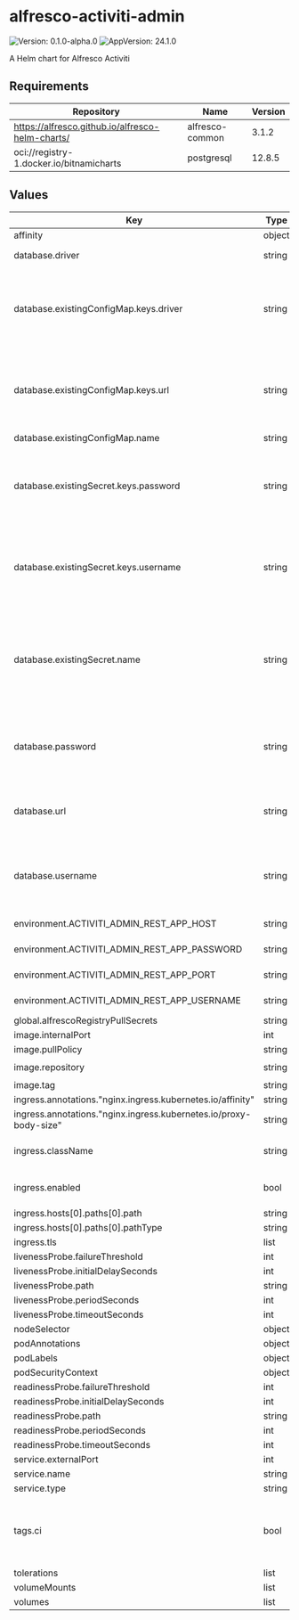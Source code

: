 # alfresco-activiti-admin

![Version: 0.1.0-alpha.0](https://img.shields.io/badge/Version-0.1.0--alpha.0-informational?style=flat-square) ![AppVersion: 24.1.0](https://img.shields.io/badge/AppVersion-24.1.0-informational?style=flat-square)

A Helm chart for Alfresco Activiti

## Requirements

| Repository | Name | Version |
|------------|------|---------|
| https://alfresco.github.io/alfresco-helm-charts/ | alfresco-common | 3.1.2 |
| oci://registry-1.docker.io/bitnamicharts | postgresql | 12.8.5 |

## Values

| Key | Type | Default | Description |
|-----|------|---------|-------------|
| affinity | object | `{}` |  |
| database.driver | string | `nil` | JDBC driver Class |
| database.existingConfigMap.keys.driver | string | `"DATABASE_DRIVER"` | configmap key where to find the JDBC driver Class for admin app |
| database.existingConfigMap.keys.url | string | `"DATABASE_URL"` | configmap key where to find the URL of the database for admin app |
| database.existingConfigMap.name | string | `nil` |  |
| database.existingSecret.keys.password | string | `"DATABASE_PASSWORD"` | Key within the secret holding the database password for admin app |
| database.existingSecret.keys.username | string | `"DATABASE_USERNAME"` | Key within the secret holding the database username for admin app |
| database.existingSecret.name | string | `nil` | Name of a pre-existing secret containing database credentials for admin app |
| database.password | string | `nil` | JDBC password to use to connect to the DB for admin app |
| database.url | string | `nil` | JDBC url to connect to the external DB for admin app |
| database.username | string | `nil` | JDBC username to use to connect to the DB for admin app |
| environment.ACTIVITI_ADMIN_REST_APP_HOST | string | `"http://localhost"` | activiti-app address |
| environment.ACTIVITI_ADMIN_REST_APP_PASSWORD | string | `"admin"` | activiti-app password |
| environment.ACTIVITI_ADMIN_REST_APP_PORT | string | `"80"` | activiti-app port |
| environment.ACTIVITI_ADMIN_REST_APP_USERNAME | string | `"admin@app.activiti.com"` | activiti-app username |
| global.alfrescoRegistryPullSecrets | string | `"quay-registry-secret"` |  |
| image.internalPort | int | `8080` |  |
| image.pullPolicy | string | `"IfNotPresent"` |  |
| image.repository | string | `"quay.io/alfresco/alfresco-process-services-admin"` |  |
| image.tag | string | `"24.1.0"` |  |
| ingress.annotations."nginx.ingress.kubernetes.io/affinity" | string | `"cookie"` |  |
| ingress.annotations."nginx.ingress.kubernetes.io/proxy-body-size" | string | `"5g"` |  |
| ingress.className | string | `"nginx"` | supported ingress class |
| ingress.enabled | bool | `true` | Toggle ingress for APS admin |
| ingress.hosts[0].paths[0].path | string | `"/activiti-admin"` |  |
| ingress.hosts[0].paths[0].pathType | string | `"Prefix"` |  |
| ingress.tls | list | `[]` |  |
| livenessProbe.failureThreshold | int | `5` |  |
| livenessProbe.initialDelaySeconds | int | `25` |  |
| livenessProbe.path | string | `"/activiti-admin/"` |  |
| livenessProbe.periodSeconds | int | `10` |  |
| livenessProbe.timeoutSeconds | int | `5` |  |
| nodeSelector | object | `{}` |  |
| podAnnotations | object | `{}` |  |
| podLabels | object | `{}` |  |
| podSecurityContext | object | `{}` |  |
| readinessProbe.failureThreshold | int | `5` |  |
| readinessProbe.initialDelaySeconds | int | `25` |  |
| readinessProbe.path | string | `"/activiti-admin/"` |  |
| readinessProbe.periodSeconds | int | `10` |  |
| readinessProbe.timeoutSeconds | int | `5` |  |
| service.externalPort | int | `80` |  |
| service.name | string | `"activiti-admin"` |  |
| service.type | string | `"ClusterIP"` |  |
| tags.ci | bool | `false` | A chart tag used for Hyland's CI purpose. Do not set it to true. |
| tolerations | list | `[]` |  |
| volumeMounts | list | `[]` |  |
| volumes | list | `[]` |  |
